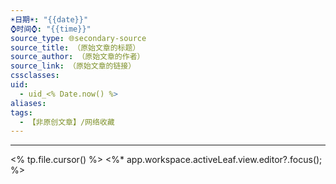 ```yaml
---
☀️日期☀️: "{{date}}"
⌚️时间⌚️: "{{time}}"
source_type: 🌐secondary-source
source_title: （原始文章的标题）
source_author: （原始文章的作者）
source_link: （原始文章的链接）
cssclasses: 
uid:
  - uid_<% Date.now() %>
aliases: 
tags:
  - 【非原创文章】/网络收藏
---
```

---

<% tp.file.cursor() %> <%* app.workspace.activeLeaf.view.editor?.focus(); %>